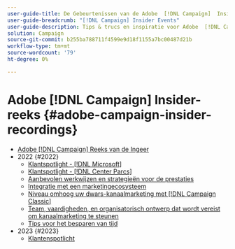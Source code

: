 ```yaml
---
user-guide-title: De Gebeurtenissen van de Adobe  [!DNL Campaign]  Insider
user-guide-breadcrumb: "[!DNL Campaign] Insider Events"
user-guide-description: Tips & trucs en inspiratie voor Adobe  [!DNL Campaign]  klanten helpen kanaalmarketing strategieën evolueren, de vaardigheden van de teammarketing praktiseraar opheffen, en de organisaties helpen meer geavanceerde dwars-kanaal marketing strategieën lanceren.
solution: Campaign
source-git-commit: b255ba788711f4599e9d18f1155a7bc00487d21b
workflow-type: tm+mt
source-wordcount: '79'
ht-degree: 0%

---
```



# Adobe [!DNL Campaign] Insider-reeks {#adobe-campaign-insider-recordings}

+ [Adobe  [!DNL Campaign]  Reeks van de Ingeer](overview.md)
+ 2022 {#2022}
   + [Klantspotlight - [!DNL Microsoft]](2022/microsoft.md)
   + [Klantspotlight - [!DNL Center Parcs]](2022/center-parcs.md)
   + [Aanbevolen werkwijzen en strategieën voor de prestaties](2022/deliverability-best-practices.md)
   + [Integratie met een marketingecosysteem](2022/integrations.md)
   + [Niveau omhoog uw dwars-kanaalmarketing met  [!DNL Campaign Classic]](2022/cross-channel.md)
   + [Team, vaardigheden, en organisatorisch ontwerp dat wordt vereist om kanaalmarketing te steunen](2022/team-skills-org-design.md)
   + [Tips voor het besparen van tijd](2022/tips.md)
+ 2023 {#2023}
   + [Klantenspotlicht](2023/customer-spotlight-center-parcs.md)